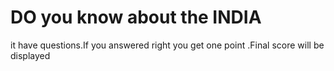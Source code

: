 # DO you know about the INDIA
it have questions.If you answered right you get one point .Final score will be displayed
